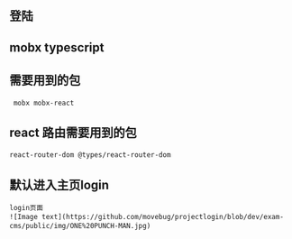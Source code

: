 <!--
 * @Descripttion: 
 * @version: 
 * @Author: sueRimn
 * @Date: 2019-09-02 20:07:15
 * @LastEditors: sueRimn
 * @LastEditTime: 2019-09-04 08:19:21
 -->
 ## 登陆 
 
 ## mobx typescript

 ## 需要用到的包
     mobx mobx-react 

 ## react 路由需要用到的包
    react-router-dom @types/react-router-dom
 
 ## 默认进入主页login
    login页面
    ![Image text](https://github.com/movebug/projectlogin/blob/dev/exam-cms/public/img/ONE%20PUNCH-MAN.jpg)
